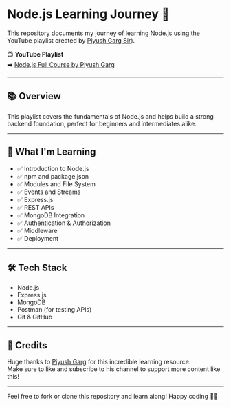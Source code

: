 # Node.js Learning Journey 🚀

This repository documents my journey of learning Node.js using the YouTube playlist created by [Piyush Garg Sir](https://www.youtube.com/@piyushgargdev)).

📺 **YouTube Playlist**  
➡️ [Node.js Full Course by Piyush Garg](https://www.youtube.com/watch?v=YazJFb_i4A0&list=PLinedj3B30sDby4Al-i13hQJGQoRQDfPo)

---

## 📚 Overview

This playlist covers the fundamentals of Node.js and helps build a strong backend foundation, perfect for beginners and intermediates alike.

---

## 🧠 What I'm Learning

- ✅ Introduction to Node.js
- ✅ npm and package.json
- ✅ Modules and File System
- ✅ Events and Streams
- ✅ Express.js
- ✅ REST APIs
- ✅ MongoDB Integration
- ✅ Authentication & Authorization
- ✅ Middleware
- ✅ Deployment

---

## 🛠 Tech Stack

- Node.js
- Express.js
- MongoDB
- Postman (for testing APIs)
- Git & GitHub

---

## 🙌 Credits

Huge thanks to [Piyush Garg]((https://www.youtube.com/@piyushgargdev)) for this incredible learning resource.  
Make sure to like and subscribe to his channel to support more content like this!

---

Feel free to fork or clone this repository and learn along! Happy coding 👨‍💻
